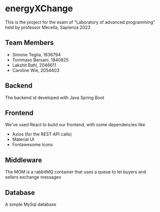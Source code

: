 # energyXChange

This is the project for the exam of "Laboratory of advanced programming" held by professor Mecella, Sapienza 2023

## Team Members
- Simone Teglia, 1836794
- Tommaso Bersani, 1840825
- Lakshit Bahl, 2046611
- Caroline Wie, 2054403

## Backend
The backend id developed with Java Spring Boot

## Frontend
We've used React to build our frontend, with some dependencies like
- Axios (for the REST API calls)
- Material UI
- Fontawesome Icons

## Middleware
The MOM is a rabbitMQ container that uses a queue to let buyers and sellers exchange messages

## Database
A simple MySql database
